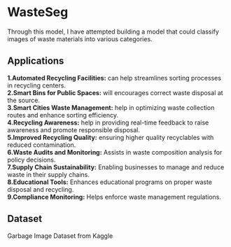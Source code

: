 # WasteSeg
Through this model, I have attempted building a model that could classify images of waste materials into various categories.
<br>
<h2>Applications</h2>
<b>1.Automated Recycling Facilities:</b> can help streamlines sorting processes in recycling centers.<br>
<b>2.Smart Bins for Public Spaces:</b> will encourages correct waste disposal at the source.<br>
<b>3.Smart Cities Waste Management:</b> help in optimizing waste collection routes and enhance sorting efficiency.<br>
<b>4.Recycling Awareness:</b> help in providing real-time feedback to raise awareness and promote responsible disposal.<br>
<b>5.Improved Recycling Quality:</b> ensuring higher quality recyclables with reduced contamination.<br>
<b>6.Waste Audits and Monitoring:</b> Assists in waste composition analysis for policy decisions. <br>
<b>7.Supply Chain Sustainability:</b> Enabling businesses to manage and reduce waste in their supply chains.<br>
<b>8.Educational Tools:</b> Enhances educational programs on proper waste disposal and recycling.<br>
<b>9.Compliance Monitoring:</b> Helps enforce waste management regulations.<br>

<h2>Dataset</h2>
Garbage Image Dataset from Kaggle
